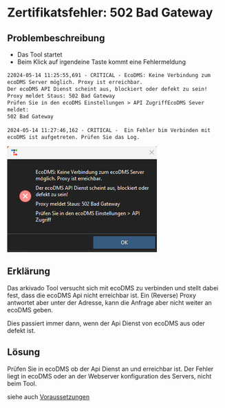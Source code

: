 # Zertifikatsfehler: 502 Bad Gateway


## Problembeschreibung

- Das Tool startet 
- Beim Klick auf irgendeine Taste kommt eine Fehlermeldung

``` title="Verbindungsfehler im Log"
22024-05-14 11:25:55,691 - CRITICAL - EcoDMS: Keine Verbindung zum ecoDMS Server möglich. Proxy ist erreichbar.
Der ecoDMS API Dienst scheint aus, blockiert oder defekt zu sein!
Proxy meldet Staus: 502 Bad Gateway
Prüfen Sie in den ecoDMS Einstellungen > API ZugriffEcoDMS Sever meldet:
502 Bad Gateway

2024-05-14 11:27:46,162 - CRITICAL -  Ein Fehler bim Verbinden mit ecoDMS ist aufgetreten. Prüfen Sie das Log.
``` 
![Fehlermeldung](img/Verbindungsfehler3.png)


## Erklärung

Das arkivado Tool versucht sich mit ecoDMS zu verbinden und stellt dabei fest, dass die ecoDMS Api nicht erreichbar ist.
Ein (Reverse) Proxy antwortet aber unter der Adresse, kann die Anfrage aber nicht weiter an ecoDMS geben. 


Dies passiert immer dann, wenn der Api Dienst von ecoDMS aus oder defekt ist. 


## Lösung 

Prüfen Sie in ecoDMS ob der Api Dienst an und erreichbar ist. 
Der Fehler liegt in ecoDMS oder an der Webserver konfiguration des Servers, nicht beim Tool. 

siehe auch [Voraussetzungen](<../../1. Einleitung/001voraussetzungen.md>)
